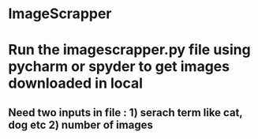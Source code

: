# ImageScrapper
# Run the imagescrapper.py file using pycharm or spyder to get images downloaded in local 
## Need two inputs in file :  1) serach term like cat, dog etc 2) number of images

